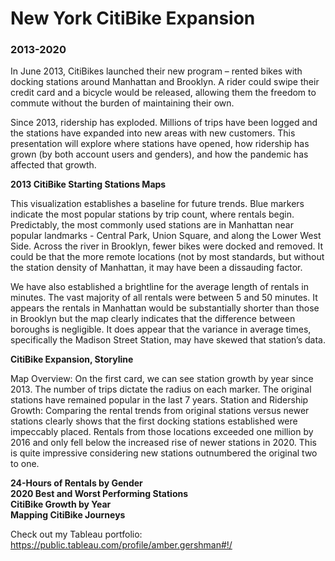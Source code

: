 <h1>New York CitiBike Expansion</h1>
<h3>2013-2020</h3>

In June 2013, CitiBikes launched their new program – rented bikes with docking stations around Manhattan and Brooklyn. A rider could swipe their credit card and a bicycle would be released, allowing them the freedom to commute without the burden of maintaining their own. 

Since 2013, ridership has exploded. Millions of trips have been logged and the stations have expanded into new areas with new customers. This presentation will explore where stations have opened, how ridership has grown (by both account users and genders), and how the pandemic has affected that growth.

<b>2013 CitiBike Starting Stations Maps</b>

This visualization establishes a baseline for future trends. Blue markers indicate the most popular stations by trip count, where rentals begin. Predictably, the most commonly used stations are in Manhattan near popular landmarks - Central Park, Union Square, and along the Lower West Side. Across the river in Brooklyn, fewer bikes were docked and removed. It could be that the more remote locations (not by most standards, but without the station density of Manhattan, it may have been a dissauding factor. 

We have also established a brightline for the average length of rentals in minutes. The vast majority of all rentals were between 5 and 50 minutes. It appears the rentals in Manhattan would be substantially shorter than those in Brooklyn but the map clearly indicates that the difference between boroughs is negligible. It does appear that the variance in average times, specifically the Madison Street Station, may have skewed that station’s data. 

<b>CitiBike Expansion, Storyline</b>

Map Overview: On the first card, we can see station growth by year since 2013. The number of trips dictate the radius on each marker. The original stations have remained popular in the last 7 years. 
Station and Ridership Growth: Comparing the rental trends from original stations versus newer stations clearly shows that the first docking stations established were impeccably placed. Rentals from those locations exceeded one million by 2016 and only fell below the increased rise of newer stations in 2020. This is quite impressive considering new stations outnumbered the original two to one. 


<b>24-Hours of Rentals by Gender</b><br>
<b>2020 Best and Worst Performing Stations</b><br>
<b>CitiBike Growth by Year</b><br>
<b>Mapping CitiBike Journeys</b><br>


Check out my Tableau portfolio: https://public.tableau.com/profile/amber.gershman#!/
